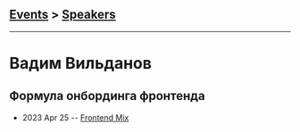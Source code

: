 ## [Events](../README.md) > [Speakers](../speakers.md)
---

# Вадим Вильданов

## Формула онбординга фронтенда
- 2023 Apr 25 -- [Frontend Mix](https://youtu.be/h-7zS2qdWxQ)    
